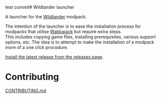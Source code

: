 test commit# Wildlander launcher

A launcher for the [Wildlander](https://www.www.wildlandermod.com/) modpack.

The intention of the launcher is to ease the installation process for modpacks that utilise [Wabbajack](https://www.wabbajack.org/#/) but require extra steps.  
This includes copying game files, installing prerequisites, various support options, etc.
The idea is to attempt to make the installation of a modpack more of a one click procedure.

[Install the latest release from the releases page](https://github.com/Wildlander-mod/Launcher/releases/latest).

# Contributing

[CONTRIBUTING.md](.github/CONTRIBUTING.md)
